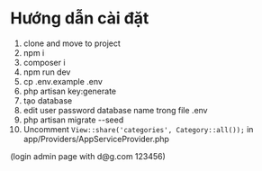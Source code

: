 <h1>Hướng dẫn cài đặt</h1>
<ol>
<li> clone and move to project </li>
<li> npm i </li>
<li> composer i </li>
<li> npm run dev </li>

<li> cp .env.example .env </li>
<li> php artisan key:generate</li>
<li> tạo database </li>
<li> edit user password database name trong file .env</li>
<li> php artisan migrate --seed </li>
<li> Uncomment <code>View::share('categories', Category::all());</code> in app/Providers/AppServiceProvider.php</li>
</ol>
(login admin page with d@g.com 123456)
